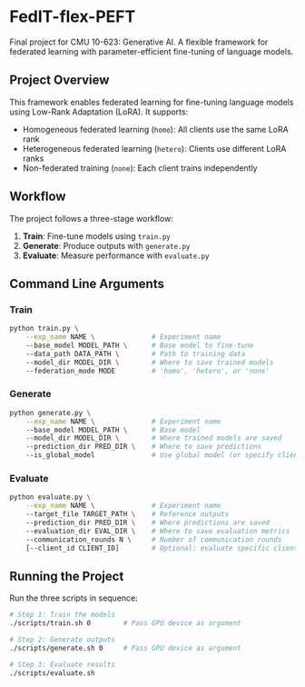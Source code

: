 # FedIT-flex-PEFT

Final project for CMU 10-623: Generative AI. A flexible framework for federated learning with parameter-efficient fine-tuning of language models.

## Project Overview

This framework enables federated learning for fine-tuning language models using Low-Rank Adaptation (LoRA). It supports:

- Homogeneous federated learning (`homo`): All clients use the same LoRA rank
- Heterogeneous federated learning (`hetero`): Clients use different LoRA ranks
- Non-federated training (`none`): Each client trains independently

## Workflow

The project follows a three-stage workflow:

1. **Train**: Fine-tune models using `train.py`
2. **Generate**: Produce outputs with `generate.py`
3. **Evaluate**: Measure performance with `evaluate.py`

## Command Line Arguments

### Train

```bash
python train.py \
    --exp_name NAME \              # Experiment name
    --base_model MODEL_PATH \      # Base model to fine-tune
    --data_path DATA_PATH \        # Path to training data
    --model_dir MODEL_DIR \        # Where to save trained models
    --federation_mode MODE         # 'homo', 'hetero', or 'none'
```

### Generate

```bash
python generate.py \
    --exp_name NAME \              # Experiment name
    --base_model MODEL_PATH \      # Base model
    --model_dir MODEL_DIR \        # Where trained models are saved
    --prediction_dir PRED_DIR \    # Where to save predictions
    --is_global_model              # Use global model (or specify client_id)
```

### Evaluate

```bash
python evaluate.py \
    --exp_name NAME \              # Experiment name
    --target_file TARGET_PATH \    # Reference outputs
    --prediction_dir PRED_DIR \    # Where predictions are saved
    --evaluation_dir EVAL_DIR \    # Where to save evaluation metrics
    --communication_rounds N \     # Number of communication rounds
    [--client_id CLIENT_ID]        # Optional: evaluate specific client
```

## Running the Project

Run the three scripts in sequence:

```bash
# Step 1: Train the models
./scripts/train.sh 0        # Pass GPU device as argument

# Step 2: Generate outputs
./scripts/generate.sh 0     # Pass GPU device as argument

# Step 3: Evaluate results
./scripts/evaluate.sh
```
